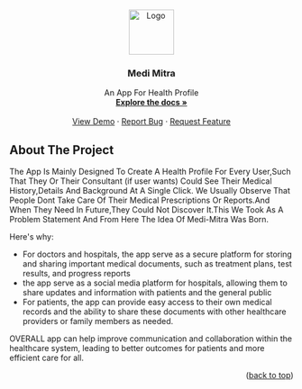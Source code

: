 <a name="readme-top"></a>








<!-- PROJECT LOGO -->
<br />
<div align="center">
  <a href="https://github.com/Diwakar-Dhawal/MediMitra">
    <img src="https://user-images.githubusercontent.com/105657470/223926733-305e1046-8827-42c7-98fc-2b47c1590c0e.jpg" alt="Logo" width="80" height="80">
  </a>

  <h3 align="center">Medi Mitra</h3>

  <p align="center">
    An App For Health Profile
    <br />
    <a href="https://github.com/Diwakar-Dhawal/MediMitra"><strong>Explore the docs »</strong></a>
    <br />
    <br />
    <a href="https://github.com/Diwakar-Dhawal/MediMitra">View Demo</a>
    ·
    <a href="https://github.com/Diwakar-Dhawal/MediMitra/issues">Report Bug</a>
    ·
    <a href="https://github.com/Diwakar-Dhawal/MediMitra/issues">Request Feature</a>
  </p>
</div>







<!-- ABOUT THE PROJECT -->
## About The Project



The App Is Mainly Designed To Create A Health Profile For Every User,Such That They Or Their Consultant (if user wants) Could See Their Medical History,Details And Background At A Single Click.
We Usually Observe That People Dont Take Care Of Their Medical Prescriptions Or Reports.And When They Need In Future,They Could Not Discover It.This We Took As A Problem Statement And From Here The Idea Of Medi-Mitra Was Born.

Here's why:
* For doctors and hospitals, the app serve as a secure platform for storing and sharing important medical documents, such as treatment plans, test results, and progress reports
* the app  serve as a social media platform for hospitals, allowing them to share updates and information with patients and the general public
* For patients, the app can provide easy access to their own medical records and the ability to share these documents with other healthcare providers or family members as needed.

OVERALL app can help improve communication and collaboration within the healthcare system, leading to better outcomes for patients and more efficient care for all.




<p align="right">(<a href="#readme-top">back to top</a>)</p>


